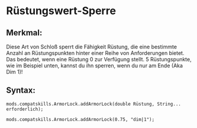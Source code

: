 # Rüstungswert-Sperre

## Merkmal:

Diese Art von Schloß sperrt die Fähigkeit Rüstung, die eine bestimmte Anzahl an Rüstungspunkten hinter einer Reihe von Anforderungen bietet. Das bedeutet, wenn eine Rüstung 0 zur Verfügung stellt. 5 Rüstungspunkte, wie im Beispiel unten, kannst du ihn sperren, wenn du nur am Ende (Aka Dim 1)!

## Syntax:

    mods.compatskills.ArmorLock.addArmorLock(double Rüstung, String... erforderlich);
    
    mods.compatskills.ArmorLock.addArmorLock(0.75, "dim|1");